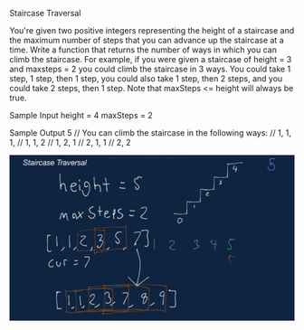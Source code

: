 Staircase Traversal

You're given two positive integers representing the height of a staircase and the maximum number of steps that you can advance up the staircase at a time. Write a function that returns the number of ways in which you can climb the staircase.
For example, if you were given a staircase of height = 3 and maxsteps = 2 you could climb the staircase in 3 ways. You could take 1 step, 1 step, then 1 step, you could also take 1 step,
then 2 steps, and you could take 2 steps, then 1 step.
Note that maxSteps <= height will always be true.


Sample Input
height = 4
maxSteps = 2


Sample Output
5
// You can climb the staircase in the following ways:
// 1, 1, 1,
// 1, 1, 2
// 1, 2, 1
// 2, 1, 1
// 2, 2

![alt text](image.png)